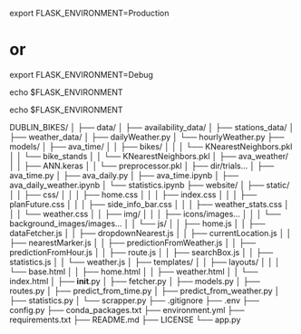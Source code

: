 export FLASK_ENVIRONMENT=Production
# or
export FLASK_ENVIRONMENT=Debug

echo $FLASK_ENVIRONMENT

echo $FLASK_ENVIRONMENT

DUBLIN_BIKES/
│
├── data/
│   ├── availability_data/
│   ├── stations_data/
│   ├── weather_data/
│   ├── dailyWeather.py
│   └── hourlyWeather.py
├── models/
│   ├── ava_time/
│   │       ├── bikes/
│   │       │       └── KNearestNeighbors.pkl
│   │       └── bike_stands
│   │               └── KNearestNeighbors.pkl
│   ├── ava_weather/
│   │       ├── ANN.keras
│   │       └── preprocessor.pkl
│   ├── dir/trials...
│   ├── ava_time.py
│   ├── ava_daily.py
│   ├── ava_time.ipynb
│   ├── ava_daily_weather.ipynb
│   └── statistics.ipynb
├── website/
│   ├── static/
│   │   ├── css/
│   │   │   ├── home.css
│   │   │   ├── index.css
│   │   │   ├── planFuture.css
│   │   │   ├── side_info_bar.css
│   │   │   ├── weather_stats.css
│   │   │   └── weather.css
│   │   ├── img/
│   │   │   ├── icons/images...
│   │   │   └── background_images/images...
│   │   └── js/
│   │       ├── home.js
│   │       ├── dataFetcher.js
│   │       ├── dropdownNearest.js
│   │       ├── currentLocation.js
│   │       ├── nearestMarker.js
│   │       ├── predictionFromWeather.js
│   │       ├── predictionFromHour.js
│   │       ├── route.js
│   │       ├── searchBox.js
│   │       ├── statistics.js
│   │       └── weather.js
│   ├── templates/
│   │   ├── layouts/
│   │   │   └── base.html
│   │   ├── home.html
│   │   ├── weather.html
│   │   └── index.html
│   ├── __init__.py
│   ├── fetcher.py
│   ├── models.py
│   ├── routes.py
│   ├── predict_from_time.py
│   ├── predict_from_weather.py
│   ├── statistics.py
│   └── scrapper.py
├── .gitignore
├── .env
├── config.py
├── conda_packages.txt
├── environment.yml
├── requirements.txt
├── README.md
├── LICENSE
└── app.py
